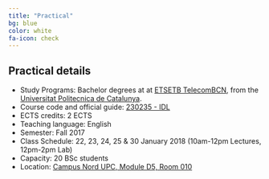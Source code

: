 ```yaml
---
title: "Practical"
bg: blue
color: white
fa-icon: check
---
```


## Practical details

* Study Programs: Bachelor degrees at at [ETSETB TelecomBCN](http://etsetb.upc.edu/ca),  from the [Universitat Politecnica de Catalunya](http://www.upc.edu/?set_language=en).
* Course code and official guide: [230235 - IDL](http://infoteleco.upc.edu/documents/guia_docent/assignatures/SisAud/230325.pdf)
* ECTS credits: 2 ECTS
* Teaching language: English
* Semester: Fall 2017
* Class Schedule: 22, 23, 24, 25 & 30 January 2018 (10am-12pm Lectures, 12pm-2pm Lab)
* Capacity: 20 BSc students
* Location: [Campus Nord UPC, Module D5, Room 010](https://imatge.upc.edu/web/contact)

